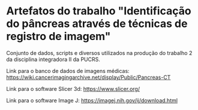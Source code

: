 # Artefatos do trabalho "Identificação do pâncreas através de técnicas de registro de imagem"
Conjunto de dados, scripts e diversos utilizados na produção do trabalho 2 da disciplina integradora II da PUCRS.

Link para o banco de dados de imagens médicas: https://wiki.cancerimagingarchive.net/display/Public/Pancreas-CT

Link para o software Slicer 3d: https://www.slicer.org/

Link para o software Image J: https://imagej.nih.gov/ij/download.html
